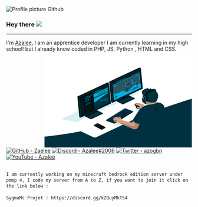 ﻿![Profile picture Github](https://avatars.githubusercontent.com/u/82237910?s=400&u=358985e0e89ce2ace1f1642a539e8fdd830f9a44&v=4)

### Hey there <img src="https://media.giphy.com/media/hvRJCLFzcasrR4ia7z/giphy.gif" width="25px">

---

I'm [Azalee](https://www.youtube.com/channel/UC7DjT1Wzgchw8c49pdeIKDg), I am an apprentice developer I am currently learning in my high school! but I already know coded in PHP, JS, Python , HTML and CSS.

<img align="right" alt="GIF" src="./programmer.gif" width="400" height="245" />

<a href="https://github.com/Zaelee"><img alt="GitHub - Zaelee" title="GitHub - Zaelee" height="32" width="32" src="https://raw.githubusercontent.com/peterthehan/peterthehan/master/assets/github.svg"></a> <a href="https://discord.gg/vQBctPJstu"><img alt="Discord - Azalee#2006" title="Discord - Azalee#2006" height="32" width="32" src="https://raw.githubusercontent.com/peterthehan/peterthehan/master/assets/discord.svg"></a> <a href="https://twitter.com/azogbn"><img alt="Twitter - azogbn" title="Twitter - azogbn" height="32" width="32" src="https://raw.githubusercontent.com/peterthehan/peterthehan/master/assets/twitter.svg"></a> <a href="https://www.youtube.com/channel/UC7DjT1Wzgchw8c49pdeIKDg"><img alt="YouTube - Azalee" title="YouTube - Azalee" height="32" width="32" src="https://raw.githubusercontent.com/peterthehan/peterthehan/master/assets/youtube.svg"></a>

```

I am currently working on my minecraft bedrock edition server under pmmp 4, I code my server from A to Z, if you want to join it click on the link below :

SygmaMc Projet : https://discord.gg/kZQuyMkT54
